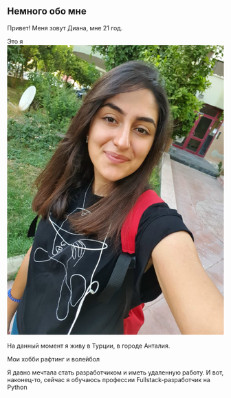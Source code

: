 ## Немного обо мне 
Привет! Меня зовут Диана, мне 21 год.
 
Это я 
![Alt text](BUXW7994.JPG)
 
 На данный момент я живу в Турции, в городе Анталия. 

 Мои хобби рафтинг и волейбол 

 Я давно мечтала стать разработчиком и иметь удаленную работу. И вот, наконец-то, сейчас я обучаюсь профессии Fullstack-разработчик на Python 

 